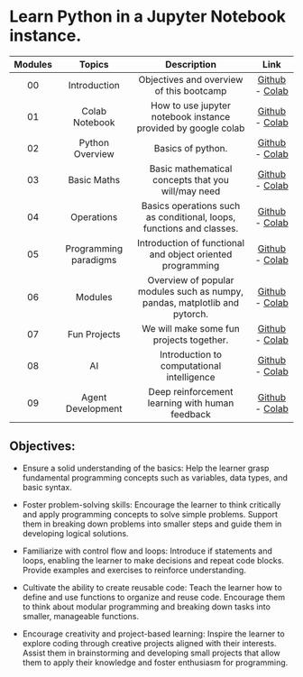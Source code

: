 # Learn Python in a Jupyter Notebook instance.

| Modules | Topics | Description | Link |
|:--:|:--:|:--:| :--: |
| 00 | Introduction | Objectives and overview of this bootcamp | [Github](https://github.com/mrArpanM/learn-python/blob/main/00_Introduction.ipynb) - [Colab](https://colab.research.google.com/github/mrArpanM/learn-python/blob/main/0_Introduction.ipynb) |
| 01 | Colab Notebook | How to use jupyter notebook instance provided by google colab | [Github](https://github.com/mrArpanM/learn-python/blob/main/01_ColabNotebook.ipynb) - [Colab](https://colab.research.google.com/github/mrArpanM/learn-python/blob/main/01_ColabNotebook.ipynb)|
| 02 | Python Overview | Basics of python.| [Github](https://github.com/mrArpanM/learn-python/blob/main/02_PythonOverview.ipynb) - [Colab](https://colab.research.google.com/github/mrArpanM/learn-python/blob/main/02_PythonOverview.ipynb)|
| 03 | Basic Maths | Basic mathematical concepts that you will/may need | [Github](https://github.com/mrArpanM/learn-python/blob/main/03_BasicMaths.ipynb) - [Colab](https://colab.research.google.com/github/mrArpanM/learn-python/blob/main/03_BasicMaths.ipynb) |
| 04 | Operations | Basics operations such as conditional, loops, functions and classes. | [Github](https://github.com/mrArpanM/learn-python/blob/main/04_Operations.ipynb) - [Colab](https://colab.research.google.com/github/mrArpanM/learn-python/blob/main/) |
| 05 | Programming paradigms | Introduction of functional and object oriented programming | [Github](https://github.com/mrArpanM/learn-python/blob/main/0.ipynb) - [Colab](https://colab.research.google.com/github/mrArpanM/learn-python/blob/main/) |
| 06 | Modules | Overview of popular modules such as numpy, pandas, matplotlib and pytorch. | [Github](https://github.com/mrArpanM/learn-python/blob/main/05_Modules.ipynb) - [Colab](https://colab.research.google.com/github/mrArpanM/learn-python/blob/main/) |
| 07 | Fun Projects | We will make some fun projects together. | [Github](https://github.com/mrArpanM/learn-python/blob/main/0.ipynb) - [Colab](https://colab.research.google.com/github/mrArpanM/learn-python/blob/main/) |
| 08 | AI | Introduction to computational intelligence | [Github](https://github.com/mrArpanM/learn-python/blob/main/0.ipynb) - [Colab](https://colab.research.google.com/github/mrArpanM/learn-python/blob/main/) |
| 09 | Agent Development | Deep reinforcement learning with human feedback | [Github](https://github.com/mrArpanM/learn-python/blob/main/0.ipynb) - [Colab](https://colab.research.google.com/github/mrArpanM/learn-python/blob/main/) |

## Objectives:

*  Ensure a solid understanding of the basics: Help the learner grasp fundamental programming concepts such as variables, data types, and basic syntax.

* Foster problem-solving skills: Encourage the learner to think critically and apply programming concepts to solve simple problems. Support them in breaking down problems into smaller steps and guide them in developing logical solutions.

* Familiarize with control flow and loops: Introduce if statements and loops, enabling the learner to make decisions and repeat code blocks. Provide examples and exercises to reinforce understanding.

* Cultivate the ability to create reusable code: Teach the learner how to define and use functions to organize and reuse code. Encourage them to think about modular programming and breaking down tasks into smaller, manageable functions.

* Encourage creativity and project-based learning: Inspire the learner to explore coding through creative projects aligned with their interests. Assist them in brainstorming and developing small projects that allow them to apply their knowledge and foster enthusiasm for programming.
